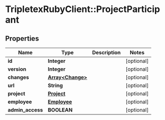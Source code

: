 # TripletexRubyClient::ProjectParticipant

## Properties
Name | Type | Description | Notes
------------ | ------------- | ------------- | -------------
**id** | **Integer** |  | [optional] 
**version** | **Integer** |  | [optional] 
**changes** | [**Array&lt;Change&gt;**](Change.md) |  | [optional] 
**url** | **String** |  | [optional] 
**project** | [**Project**](Project.md) |  | [optional] 
**employee** | [**Employee**](Employee.md) |  | [optional] 
**admin_access** | **BOOLEAN** |  | [optional] 



